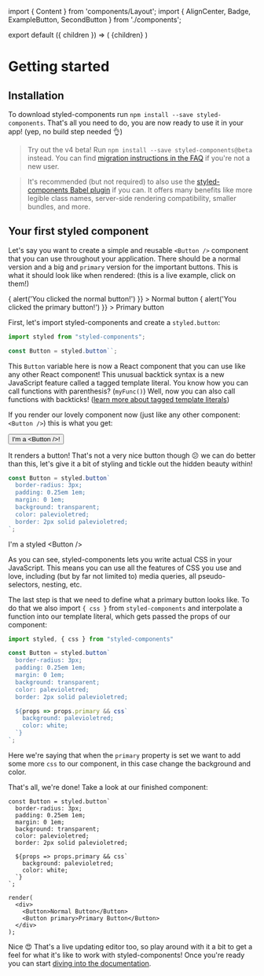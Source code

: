 import { Content } from 'components/Layout';
import { AlignCenter, Badge, ExampleButton, SecondButton } from './components';

export default ({ children }) => (
  <Content data-e2e-id="content">
    <AlignCenter>
      <a href="https://github.com/styled-components/styled-components">
        <Badge src="/proxy/stars.svg" alt="Stars on GitHub" />
      </a>
      <a href="https://www.npmjs.com/package/styled-components">
        <Badge src="/proxy/npm-v.svg" alt="Current version" />
      </a>
      <Badge src="/proxy/downloads.svg" alt="Monthly downloads" />
      <Badge src="/proxy/size.svg" alt="Gzipped size" />
      <a href="https://spectrum.chat/styled-components">
        <Badge
          alt="Join the community on Spectrum"
          src="https://withspectrum.github.io/badge/badge.svg"
        />
      </a>
    </AlignCenter>
    {children}
  </Content>
)


# Getting started
## Installation

To download styled-components run `npm install --save styled-components`.
That's all you need to do, you are now ready to use it in your app! (yep, no build step needed 👌)

> Try out the v4 beta!  Run `npm install --save styled-components@beta` instead. You can find [migration instructions in the FAQ](/docs/faqs#what-do-i-need-to-do-to-migrate-to-v4) if you're not a new user.

> It's recommended (but not required) to also use the [styled-components Babel plugin](https://github.com/styled-components/babel-plugin-styled-components) if you can. It offers many benefits like more legible class names, server-side rendering compatibility, smaller bundles, and more.

## Your first styled component

Let's say you want to create a simple and reusable `<Button />` component that you can use throughout your application.
There should be a normal version and a big and `primary` version for the important buttons.
This is what it should look like when rendered: (this is a live example, click on them!)

<AlignCenter>
  <ExampleButton
    onClick={() => {
      alert('You clicked the normal button!')
    }}
  >
    Normal button
  </ExampleButton>
  <ExampleButton
    primary
    onClick={() => {
      alert('You clicked the primary button!')
    }}
  >
    Primary button
  </ExampleButton>
</AlignCenter>

First, let's import styled-components and create a `styled.button`:

```jsx
import styled from "styled-components";

const Button = styled.button``;
```

This `Button` variable here is now a React component that you can use like any other React component!
This unusual backtick syntax is a new JavaScript feature called a tagged template literal.
You know how you can call functions with parenthesis? (`myFunc()`) Well, now you can also call functions with backticks!
([learn more about tagged template literals](/docs/advanced#tagged-template-literals))

If you render our lovely component now (just like any other component: `<Button />`) this is what you get:

<AlignCenter>
  <button>I'm a &lt;Button /&gt;!</button>
</AlignCenter>

It renders a button! That's not a very nice button though 😕 we can do better than this,
let's give it a bit of styling and tickle out the hidden beauty within!

```jsx
const Button = styled.button`
  border-radius: 3px;
  padding: 0.25em 1em;
  margin: 0 1em;
  background: transparent;
  color: palevioletred;
  border: 2px solid palevioletred;
`;
```

<AlignCenter>
  <SecondButton>I'm a styled &lt;Button /&gt;</SecondButton>
</AlignCenter>

As you can see, styled-components lets you write actual CSS in your JavaScript. This means you can use all
the features of CSS you use and love, including (but by far not limited to) media queries, all
pseudo-selectors, nesting, etc.

The last step is that we need to define what a primary button looks like.
To do that we also import `{ css }` from `styled-components` and interpolate a function into our template literal, which gets passed the props of our component:

```jsx
import styled, { css } from "styled-components"

const Button = styled.button`
  border-radius: 3px;
  padding: 0.25em 1em;
  margin: 0 1em;
  background: transparent;
  color: palevioletred;
  border: 2px solid palevioletred;

  ${props => props.primary && css`
    background: palevioletred;
    color: white;
  `}
`;
```

Here we're saying  that when the `primary` property is set we want to add some more `css` to our component,
in this case change the background and color.

That's all, we're done! Take a look at our finished component:

```react
const Button = styled.button`
  border-radius: 3px;
  padding: 0.25em 1em;
  margin: 0 1em;
  background: transparent;
  color: palevioletred;
  border: 2px solid palevioletred;

  ${props => props.primary && css`
    background: palevioletred;
    color: white;
  `}
`;

render(
  <div>
    <Button>Normal Button</Button>
    <Button primary>Primary Button</Button>
  </div>
);
```

Nice 😍 That's a live updating editor too, so play around with it a bit to get a feel for what it's like to work with styled-components! Once you're ready you can start [diving into the documentation](/docs).

